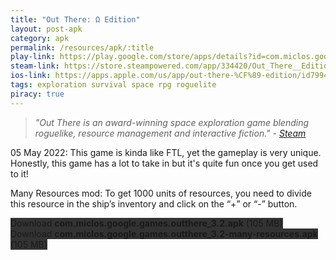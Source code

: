 ```yaml
---
title: "Out There: Ω Edition"
layout: post-apk
category: apk
permalink: /resources/apk/:title
play-link: https://play.google.com/store/apps/details?id=com.miclos.google.games.outthere
steam-link: https://store.steampowered.com/app/334420/Out_There__Edition/
ios-link: https://apps.apple.com/us/app/out-there-%CF%89-edition/id799471892
tags: exploration survival space rpg roguelite
piracy: true
---
```


> _"Out There is an award-winning space exploration game blending roguelike, resource management and interactive fiction." - <a href="https://store.steampowered.com/app/334420/Out_There__Edition/" target="_blank">Steam</a>_

<span class="timestamp">05 May 2022:</span> This game is kinda like FTL, yet the gameplay is very unique. Honestly, this game has a lot to take in but it's quite fun once you get used to it!

Many Resources mod: To get 1000 units of resources, you need to divide this resource in the ship’s inventory and click on the “+” or “-” button.

<div class="text-center">
    <a class="btn btn-dark btn-block w-100" onclick='apk("com.miclos.google.games.outthere_3.2.apk")' style="text-decoration: none; background-color: #333;"> Download <b>com.miclos.google.games.outthere_3.2.apk</b> (105 MB)</a><br>
    <a class="btn btn-dark btn-block w-100" onclick='apk("com.miclos.google.games.outthere_3.2-many-resources.apk")' style="text-decoration: none; background-color: #333;"> Download <b>com.miclos.google.games.outthere_3.2-many-resources.apk</b> (105 MB)</a><br>
</div>
